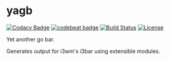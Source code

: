 # yagb
[![Codacy Badge](https://api.codacy.com/project/badge/Grade/29555692af2745d7bf04e2c159c49574)](https://www.codacy.com/app/ibrokemypie/yagb?utm_source=github.com&amp;utm_medium=referral&amp;utm_content=ibrokemypie/yagb&amp;utm_campaign=Badge_Grade)
[![codebeat badge](https://codebeat.co/badges/9ab5b5ab-5143-43ee-8a37-9a6c8a55d99b)](https://codebeat.co/projects/github-com-ibrokemypie-yagb-master)
[![Build Status](https://travis-ci.org/ibrokemypie/yagb.svg?branch=master)](https://travis-ci.org/ibrokemypie/yagb)
[![License](https://img.shields.io/badge/License-Apache%202.0-blue.svg)](https://opensource.org/licenses/Apache-2.0)

Yet another go bar.

Generates output for i3wm's i3bar using extensible modules.
